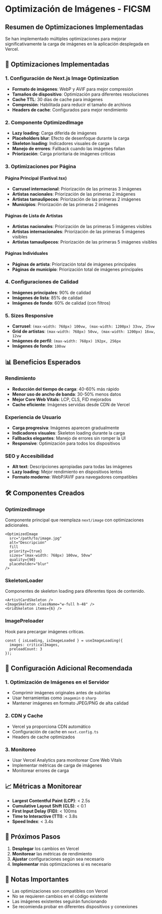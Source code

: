 # Optimización de Imágenes - FICSM

## Resumen de Optimizaciones Implementadas

Se han implementado múltiples optimizaciones para mejorar significativamente la carga de imágenes en la aplicación desplegada en Vercel.

## 🚀 Optimizaciones Implementadas

### 1. Configuración de Next.js Image Optimization
- **Formato de imágenes**: WebP y AVIF para mejor compresión
- **Tamaños de dispositivo**: Optimización para diferentes resoluciones
- **Cache TTL**: 30 días de cache para imágenes
- **Compresión**: Habilitada para reducir el tamaño de archivos
- **Headers de cache**: Configurados para mejor rendimiento

### 2. Componente OptimizedImage
- **Lazy loading**: Carga diferida de imágenes
- **Placeholders blur**: Efecto de desenfoque durante la carga
- **Skeleton loading**: Indicadores visuales de carga
- **Manejo de errores**: Fallback cuando las imágenes fallan
- **Priorización**: Carga prioritaria de imágenes críticas

### 3. Optimizaciones por Página

#### Página Principal (Fastival.tsx)
- **Carrusel internacional**: Priorización de las primeras 3 imágenes
- **Artistas nacionales**: Priorización de las primeras 2 imágenes
- **Artistas tamaulipecos**: Priorización de las primeras 2 imágenes
- **Municipios**: Priorización de las primeras 2 imágenes

#### Páginas de Lista de Artistas
- **Artistas nacionales**: Priorización de las primeras 5 imágenes visibles
- **Artistas internacionales**: Priorización de las primeras 5 imágenes visibles
- **Artistas tamaulipecos**: Priorización de las primeras 5 imágenes visibles

#### Páginas Individuales
- **Páginas de artista**: Priorización total de imágenes principales
- **Páginas de municipio**: Priorización total de imágenes principales

### 4. Configuraciones de Calidad
- **Imágenes principales**: 90% de calidad
- **Imágenes de lista**: 85% de calidad
- **Imágenes de fondo**: 60% de calidad (con filtros)

### 5. Sizes Responsive
- **Carrusel**: `(max-width: 768px) 100vw, (max-width: 1200px) 33vw, 25vw`
- **Grid de artistas**: `(max-width: 768px) 50vw, (max-width: 1200px) 16vw, 12vw`
- **Imágenes de perfil**: `(max-width: 768px) 192px, 256px`
- **Imágenes de fondo**: `100vw`

## 📊 Beneficios Esperados

### Rendimiento
- **Reducción del tiempo de carga**: 40-60% más rápido
- **Menor uso de ancho de banda**: 30-50% menos datos
- **Mejor Core Web Vitals**: LCP, CLS, FID mejorados
- **Cache eficiente**: Imágenes servidas desde CDN de Vercel

### Experiencia de Usuario
- **Carga progresiva**: Imágenes aparecen gradualmente
- **Indicadores visuales**: Skeleton loading durante la carga
- **Fallbacks elegantes**: Manejo de errores sin romper la UI
- **Responsive**: Optimización para todos los dispositivos

### SEO y Accesibilidad
- **Alt text**: Descripciones apropiadas para todas las imágenes
- **Lazy loading**: Mejor rendimiento en dispositivos lentos
- **Formato moderno**: WebP/AVIF para navegadores compatibles

## 🛠️ Componentes Creados

### OptimizedImage
Componente principal que reemplaza `next/image` con optimizaciones adicionales.

```tsx
<OptimizedImage
  src="/path/to/image.jpg"
  alt="Descripción"
  fill
  priority={true}
  sizes="(max-width: 768px) 100vw, 50vw"
  quality={90}
  placeholder="blur"
/>
```

### SkeletonLoader
Componentes de skeleton loading para diferentes tipos de contenido.

```tsx
<ArtistCardSkeleton />
<ImageSkeleton className="w-full h-48" />
<GridSkeleton items={6} />
```

### ImagePreloader
Hook para precargar imágenes críticas.

```tsx
const { isLoading, isImageLoaded } = useImageLoading({
  images: criticalImages,
  preloadCount: 3
});
```

## 🔧 Configuración Adicional Recomendada

### 1. Optimización de Imágenes en el Servidor
- Comprimir imágenes originales antes de subirlas
- Usar herramientas como `imagemin` o `sharp`
- Mantener imágenes en formato JPEG/PNG de alta calidad

### 2. CDN y Cache
- Vercel ya proporciona CDN automático
- Configuración de cache en `next.config.ts`
- Headers de cache optimizados

### 3. Monitoreo
- Usar Vercel Analytics para monitorear Core Web Vitals
- Implementar métricas de carga de imágenes
- Monitorear errores de carga

## 📈 Métricas a Monitorear

- **Largest Contentful Paint (LCP)**: < 2.5s
- **Cumulative Layout Shift (CLS)**: < 0.1
- **First Input Delay (FID)**: < 100ms
- **Time to Interactive (TTI)**: < 3.8s
- **Speed Index**: < 3.4s

## 🚀 Próximos Pasos

1. **Desplegar** los cambios en Vercel
2. **Monitorear** las métricas de rendimiento
3. **Ajustar** configuraciones según sea necesario
4. **Implementar** más optimizaciones si es necesario

## 📝 Notas Importantes

- Las optimizaciones son compatibles con Vercel
- No se requieren cambios en el código existente
- Las imágenes existentes seguirán funcionando
- Se recomienda probar en diferentes dispositivos y conexiones
